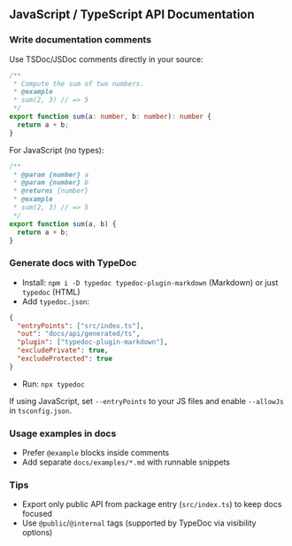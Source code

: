 ## JavaScript / TypeScript API Documentation

### Write documentation comments
Use TSDoc/JSDoc comments directly in your source:
```ts
/**
 * Compute the sum of two numbers.
 * @example
 * sum(2, 3) // => 5
 */
export function sum(a: number, b: number): number {
  return a + b;
}
```

For JavaScript (no types):
```js
/**
 * @param {number} a
 * @param {number} b
 * @returns {number}
 * @example
 * sum(2, 3) // => 5
 */
export function sum(a, b) {
  return a + b;
}
```

### Generate docs with TypeDoc
- Install: `npm i -D typedoc typedoc-plugin-markdown` (Markdown) or just `typedoc` (HTML)
- Add `typedoc.json`:
```json
{
  "entryPoints": ["src/index.ts"],
  "out": "docs/api/generated/ts",
  "plugin": ["typedoc-plugin-markdown"],
  "excludePrivate": true,
  "excludeProtected": true
}
```
- Run: `npx typedoc`

If using JavaScript, set `--entryPoints` to your JS files and enable `--allowJs` in `tsconfig.json`.

### Usage examples in docs
- Prefer `@example` blocks inside comments
- Add separate `docs/examples/*.md` with runnable snippets

### Tips
- Export only public API from package entry (`src/index.ts`) to keep docs focused
- Use `@public`/`@internal` tags (supported by TypeDoc via visibility options)